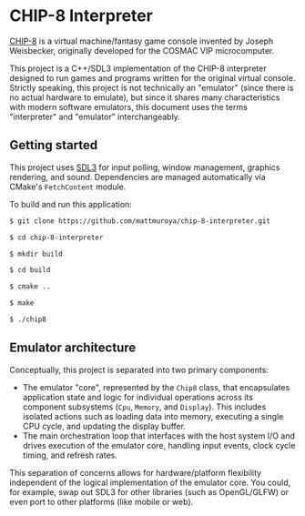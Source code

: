 # CHIP-8 Interpreter

[CHIP-8](https://en.wikipedia.org/wiki/CHIP-8) is a virtual machine/fantasy game
console invented by Joseph Weisbecker, originally developed for the COSMAC VIP
microcomputer.

This project is a C++/SDL3 implementation of the CHIP-8 interpreter designed to
run games and programs written for the original virtual console. Strictly
speaking, this project is not technically an "emulator" (since there is no
actual hardware to emulate), but since it shares many characteristics with
modern software emulators, this document uses the terms "interpreter" and
"emulator" interchangeably.

## Getting started

This project uses [SDL3](https://github.com/libsdl-org/SDL) for input polling,
window management, graphics rendering, and sound. Dependencies are managed
automatically via CMake's `FetchContent` module.

To build and run this application:

```sh
$ git clone https://github.com/mattmuroya/chip-8-interpreter.git

$ cd chip-8-interpreter

$ mkdir build

$ cd build

$ cmake ..

$ make

$ ./chip8
```

## Emulator architecture

Conceptually, this project is separated into two primary components:

- The emulator "core", represented by the `Chip8` class, that encapsulates
  application state and logic for individual operations across its component
  subsystems (`Cpu`, `Memory`, and `Display`). This includes isolated actions
  such as loading data into memory, executing a single CPU cycle, and updating
  the display buffer.
- The main orchestration loop that interfaces with the host system I/O and
  drives execution of the emulator core, handling input events, clock cycle
  timing, and refresh rates.

This separation of concerns allows for hardware/platform flexibility independent
of the logical implementation of the emulator core. You could, for example, swap
out SDL3 for other libraries (such as OpenGL/GLFW) or even port to other
platforms (like mobile or web).
